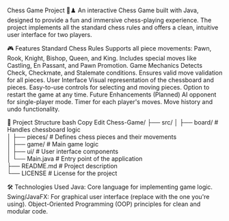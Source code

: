 Chess Game Project 🏁♟️
An interactive Chess Game built with Java, designed to provide a fun and immersive chess-playing experience. The project implements all the standard chess rules and offers a clean, intuitive user interface for two players.

🎮 Features
Standard Chess Rules
Supports all piece movements: Pawn, Rook, Knight, Bishop, Queen, and King.
Includes special moves like Castling, En Passant, and Pawn Promotion.
Game Mechanics
Detects Check, Checkmate, and Stalemate conditions.
Ensures valid move validation for all pieces.
User Interface
Visual representation of the chessboard and pieces.
Easy-to-use controls for selecting and moving pieces.
Option to restart the game at any time.
Future Enhancements (Planned)
AI opponent for single-player mode.
Timer for each player's moves.
Move history and undo functionality.

📂 Project Structure
bash
Copy
Edit
Chess-Game/
├── src/
│   ├── board/          # Handles chessboard logic  
│   ├── pieces/         # Defines chess pieces and their movements  
│   ├── game/           # Main game logic  
│   ├── ui/             # User interface components  
│   └── Main.java       # Entry point of the application  
├── README.md           # Project description  
└── LICENSE             # License for the project  


🛠️ Technologies Used
Java: Core language for implementing game logic.
Swing/JavaFX: For graphical user interface (replace with the one you're using).
Object-Oriented Programming (OOP) principles for clean and modular code.
